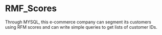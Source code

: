 # RMF_Scores
Through MYSQL, this e-commerce company can segment its customers using RFM scores and can write simple queries to get lists of customer IDs. 
